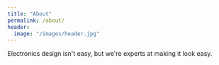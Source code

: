 ```yaml
---
title: "About"
permalink: /about/
header:
  image: "/images/header.jpg"
---
```



Electronics design isn't easy, but we're experts at making it look easy.

